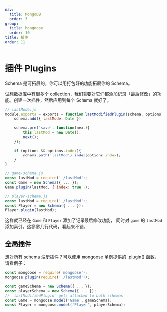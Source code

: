 ```yaml
---
nav:
  title: MongoDB
  order: 3
group:
  title: Mongoose
  order: 10
title: 插件
order: 11
---
```


# 插件 Plugins

Schema 是可拓展的，你可以用打包好的功能拓展你的 Schema。

试想数据库中有很多个 collection，我们需要对它们都添加记录「最后修改」的功能。创建一次插件，然后应用到每个 Schema 就好了。

```js
// lastMode.js
module.exports = exports = function lastModifiedPlugin(schema, options){
    schema.add({ lastMode: Date })

    schema.pre('save', function(next){
        this.lastMod = new Date();
        next();
    });

    if (options && options.index){
        schema.path('lastMod').index(options.index);
    }
}

// game-schema.js
const lastMod = require('./lastMod');
const Game = new Schema({ ... });
Game.plugin(lastMod, { index: true });

// player-schema.js
const lastMod = require('./lastMod');
const Player = new Schema({ ... });
Player.plugin(lastMod);
```

这样就已经在 `Game` 和 `Player` 添加了记录最后修改功能， 同时对 `game` 的 `lastMod` 添加索引。这寥寥几行代码，看起来不错。

## 全局插件

想对所有 schema 注册插件？可以使用 mongoose 单例提供的 .plugin() 函数，请看例子：

```js
const mongoose = require('mongoose');
mongoose.plugin(require('./lastMod'));

const gameSchema = new Schema({ ... });
const playerSchema = new Schema({ ... });
// `lastModifiedPlugin` gets attached to both schemas
const Game = mongoose.model('Game', gameSchema);
const Player = mongoose.model('Player', playerSchema);
```
